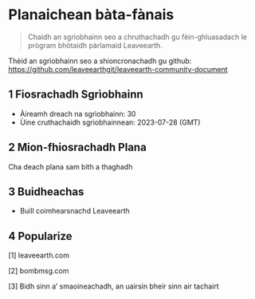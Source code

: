 # Planaichean bàta-fànais

>Chaidh an sgrìobhainn seo a chruthachadh gu fèin-ghluasadach le prògram bhòtaidh pàrlamaid Leaveearth.

Thèid an sgrìobhainn seo a shioncronachadh gu github: https://github.com/leaveearthgit/leaveearth-community-document

## 1 Fiosrachadh Sgrìobhainn

- Àireamh dreach na sgrìobhainn: 30
- Ùine cruthachaidh sgrìobhainnean: 2023-07-28 (GMT)

## 2 Mion-fhiosrachadh Plana

Cha deach plana sam bith a thaghadh

## 3 Buidheachas
* Buill coimhearsnachd Leaveearth

## 4 Popularize
[1] leaveearth.com

[2] bombmsg.com

[3] Bidh sinn a’ smaoineachadh, an uairsin bheir sinn air tachairt